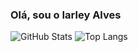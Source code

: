 ### Olá, sou o Iarley Alves

![GitHub Stats](https://github-readme-stats.vercel.app/api?username=Iarley-01&theme=tokyonight&bg_color=000&border_color=30A3DC&show_icons=true&icon_color=30A3DC&title_color=E94D5F&text_color=FFF)
![Top Langs](https://github-readme-stats-git-masterrstaa-rickstaa.vercel.app/api/top-langs/?username=Iarley-01&layout=compact&bg_color=000&border_color=30A3DC&title_color=E94D5F&text_color=FFF)
